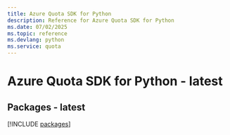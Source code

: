 ```yaml
---
title: Azure Quota SDK for Python
description: Reference for Azure Quota SDK for Python
ms.date: 07/02/2025
ms.topic: reference
ms.devlang: python
ms.service: quota
---
```

# Azure Quota SDK for Python - latest
## Packages - latest
[!INCLUDE [packages](quota-index.md)]